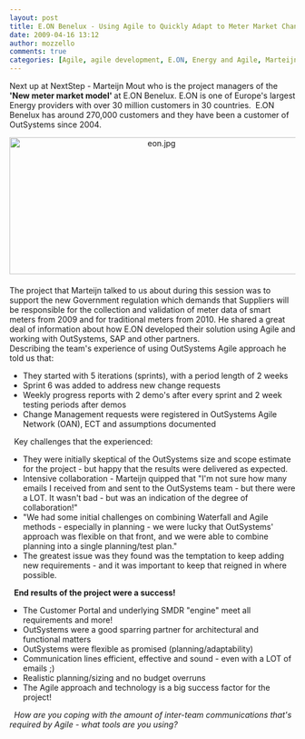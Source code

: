 ```yaml
---
layout: post
title: E.ON Benelux - Using Agile to Quickly Adapt to Meter Market Changes
date: 2009-04-16 13:12
author: mozzello
comments: true
categories: [Agile, agile development, E.ON, Energy and Agile, Marteijn Mout, outsystems, Platform in Action]
---
```

Next up at NextStep - Marteijn Mout who is the project managers of the<b> 'New meter market model' </b>at E.ON Benelux. E.ON is one of Europe's largest Energy providers with over 30 million customers in 30 countries.  E.ON Benelux has around 270,000 customers and they have been a customer of OutSystems since 2004.<!--more-->
<div><span class="mt-enclosure mt-enclosure-image" style="display: inline;"><img class="mt-image-center" style="margin: 0pt auto 20px; text-align: center; display: block;" alt="eon.jpg" src="https://www.outsystems.com/blog/wp-content/uploads/2009/04/eon2.jpg" width="520" height="241" /></span>The project that Marteijn talked to us about during this session was to support the new Government regulation which demands that Suppliers will be responsible for the collection and validation of meter data of smart meters from 2009 and for traditional meters from 2010. He shared a great deal of information about how E.ON developed their solution using Agile and working with OutSystems, SAP and other partners.</div>
Describing the team's experience of using OutSystems Agile approach he told us that:
<ul>
	<li>They started with 5 iterations (sprints), with a period length of 2 weeks</li>
	<li>Sprint 6 was added to address new change requests</li>
	<li>Weekly progress reports with 2 demo's after every sprint and 2 week testing periods after demos</li>
	<li>Change Management requests were registered in OutSystems Agile Network (OAN), ECT and assumptions documented</li>
</ul>&nbsp;
Key challenges that the experienced:
<ul>
	<li>They were initially skeptical of the OutSystems size and scope estimate for the project - but happy that the results were delivered as expected.</li>
	<li>Intensive collaboration - Marteijn quipped that "I'm not sure how many emails I received from and sent to the OutSystems team - but there were a LOT. It wasn't bad - but was an indication of the degree of collaboration!"</li>
	<li>"We had some initial challenges on combining Waterfall and Agile methods - especially in planning - we were lucky that OutSystems' approach was flexible on that front, and we were able to combine planning into a single planning/test plan."</li>
	<li>The greatest issue was they found was the temptation to keep adding new requirements - and it was important to keep that reigned in where possible.</li>
</ul>&nbsp;
<b>End results of the project were a success! </b>
<ul>
	<li>The Customer Portal and underlying SMDR "engine" meet all requirements and more!</li>
	<li>OutSystems were a good sparring partner for architectural and functional matters</li>
	<li>OutSystems were flexible as promised (planning/adaptability)</li>
	<li>Communication lines efficient, effective and sound - even with a LOT of emails ;)</li>
	<li>Realistic planning/sizing and no budget overruns</li>
	<li>The Agile approach and technology is a big success factor for the project!</li>
</ul>&nbsp;
<i>How are you coping with the amount of inter-team communications that's required by Agile - what tools are you using?</i>
<div></div>
&nbsp;
